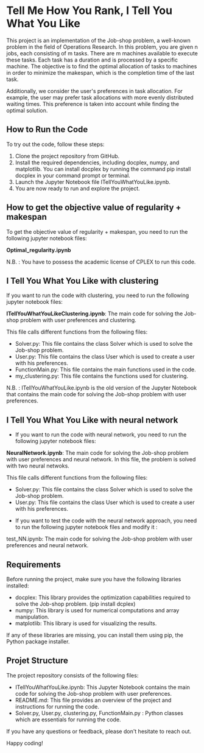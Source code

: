 # Tell Me How You Rank, I Tell You What You Like

This project is an implementation of the Job-shop problem, a well-known problem in the field of Operations Research. In this problem, you are given n jobs, each consisting of m tasks. There are m machines available to execute these tasks. Each task has a duration and is processed by a specific machine. The objective is to find the optimal allocation of tasks to machines in order to minimize the makespan, which is the completion time of the last task.

Additionally, we consider the user's preferences in task allocation. For example, the user may prefer task allocations with more evenly distributed waiting times. This preference is taken into account while finding the optimal solution.

## How to Run the Code 

To  try out the code, follow these steps:

1. Clone the project repository from GitHub.
2. Install the required dependencies, including docplex, numpy, and matplotlib. You can install docplex by running the command pip install docplex in your command prompt or terminal.
3. Launch the Jupyter Notebook file ITellYouWhatYouLike.ipynb.
4. You are now ready to run and explore the project.

## How to get the objective value of regularity + makespan

To get the objective value of regularity + makespan, you need to run the following jupyter notebook files:

**Optimal_regularity.ipynb**

N.B. : You have to possess the academic license of CPLEX to run this code.

## I Tell You What You Like with clustering

If you want to run the code with clustering, you need to run the following jupyter notebook files:

**ITellYouWhatYouLikeClustering.ipynb**: The main code for solving the Job-shop problem with user preferences and clustering.

This file calls different functions from the following files:
- Solver.py: This file contains the class Solver which is used to solve the Job-shop problem.
- User.py: This file contains the class User which is used to create a user with his preferences.
- FunctionMain.py: This file contains the main functions used in the code.
- my_clustering.py: This file contains the functions used for clustering.

N.B. : ITellYouWhatYouLike.ipynb is the old version of the Jupyter Notebook that contains the main code for solving the Job-shop problem with user preferences.

## I Tell You What You Like with neural network

* If you want to run the code with neural network, you need to run the following jupyter notebook files:

**NeuralNetwork.ipynb**: The main code for solving the Job-shop problem with user preferences and neural network.
In this file, the problem is solved with two neural netwoks. 

This file calls different functions from the following files:
- Solver.py: This file contains the class Solver which is used to solve the Job-shop problem.
- User.py: This file contains the class User which is used to create a user with his preferences.

* If you want to test the code with the neural network approach, you need to run the following jupyter notebook files and modify it :

test_NN.ipynb: The main code for solving the Job-shop problem with user preferences and neural network.


## Requirements 

Before running the project, make sure you have the following libraries installed:

- docplex: This library provides the optimization capabilities required to solve the Job-shop problem. (pip install dcplex)
- numpy: This library is used for numerical computations and array manipulation.
- matplotlib: This library is used for visualizing the results.

If any of these libraries are missing, you can install them using pip, the Python package installer.

## Projet Structure

The project repository consists of the following files:

- ITellYouWhatYouLike.ipynb: This Jupyter Notebook contains the main code for solving the Job-shop problem with user preferences.
- README.md: This file provides an overview of the project and instructions for running the code.
- Solver.py, User.py, clustering.py, FunctionMain.py : Python classes which are essentials for running the code. 

If you have any questions or feedback, please don't hesitate to reach out.

Happy coding!
